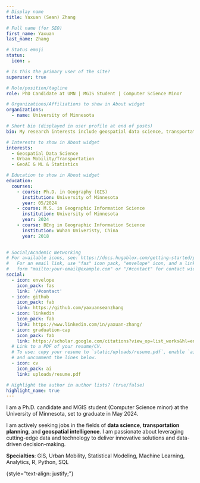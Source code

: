 ```yaml
---
# Display name
title: Yaxuan (Sean) Zhang

# Full name (for SEO)
first_name: Yaxuan
last_name: Zhang

# Status emoji
status:
  icon: ☕️

# Is this the primary user of the site?
superuser: true

# Role/position/tagline
role: PhD Candidate at UMN | MGIS Student | Computer Science Minor

# Organizations/Affiliations to show in About widget
organizations:
  - name: University of Minnesota

# Short bio (displayed in user profile at end of posts)
bio: My research interests include geospatial data science, transportation planning, and GeoAI.

# Interests to show in About widget
interests:
  - Geospatial Data Science
  - Urban Mobility/Transportation
  - GeoAI & ML & Statistics

# Education to show in About widget
education:
  courses:
    - course: Ph.D. in Geography (GIS)
      institution: University of Minnesota
      year: 05/2024
    - course: M.S. in Geographic Information Science
      institution: University of Minnesota
      year: 2024 
    - course: BEng in Geographic Information Science
      institution: Wuhan Univeristy, China
      year: 2018

        
# Social/Academic Networking
# For available icons, see: https://docs.hugoblox.com/getting-started/page-builder/#icons
#   For an email link, use "fas" icon pack, "envelope" icon, and a link in the
#   form "mailto:your-email@example.com" or "/#contact" for contact widget.
social:
  - icon: envelope
    icon_pack: fas
    link: '/#contact'
  - icon: github
    icon_pack: fab
    link: https://github.com/yaxuanseanzhang
  - icon: linkedin
    icon_pack: fab
    link: https://www.linkedin.com/in/yaxuan-zhang/
  - icon: graduation-cap
    icon_pack: fab
    link: https://scholar.google.com/citations?view_op=list_works&hl=en&hl=en&user=Lyir6-cAAAAJ
  # Link to a PDF of your resume/CV.
  # To use: copy your resume to `static/uploads/resume.pdf`, enable `ai` icons in `params.yaml`,
  # and uncomment the lines below.
  - icon: cv
    icon_pack: ai
    link: uploads/resume.pdf

# Highlight the author in author lists? (true/false)
highlight_name: true
---
```


I am a Ph.D. candidate and MGIS student (Computer Science minor) at the University of Minnesota, set to graduate in May 2024. 

I am actively seeking jobs in the fields of <b>data science</b>, <b>transportation planning</b>, and <b>geospatial intelligence</b>. I am passionate about leveraging cutting-edge data and technology to deliver innovative solutions and data-driven decision-making. 

<b>Specialties</b>: GIS, Urban Mobility, Statistical Modeling, Machine Learning, Analytics, R, Python, SQL

{style="text-align: justify;"}
